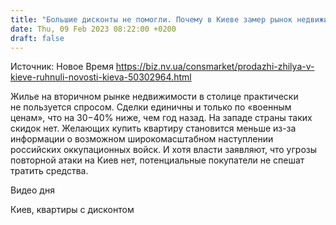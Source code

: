 ```yaml
---
title: "Большие дисконты не помогли. Почему в Киеве замер рынок недвижимости и что происходит с ценами на квартиры в Ужгороде, Львове и Черновцах"
date: Thu, 09 Feb 2023 08:22:00 +0200
draft: false
---
```

Источник: Новое Время https://biz.nv.ua/consmarket/prodazhi-zhilya-v-kieve-ruhnuli-novosti-kieva-50302964.html


Жилье на вторичном рынке недвижимости в столице практически не пользуется спросом. Сделки единичны и только по «военным ценам», что на 30−40% ниже, чем год назад. На западе страны таких скидок нет. Желающих купить квартиру становится меньше из-за информации о возможном широкомасштабном наступлении российских оккупационных войск. И хотя власти заявляют, что угрозы повторной атаки на Киев нет, потенциальные покупатели не спешат тратить средства.

  Видео дня   

Киев, квартиры с дисконтом
